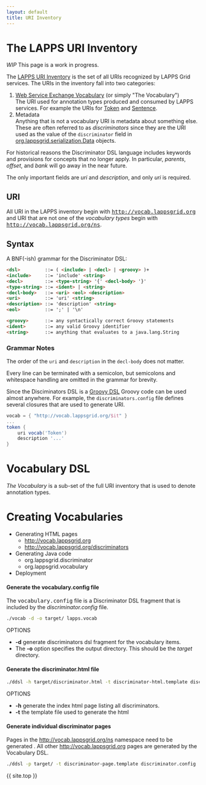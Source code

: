 ```yaml
---
layout: default
title: URI Inventory
---
```


# The LAPPS URI Inventory

<div class="note"><em>WIP</em> This page is a work in progress.</div>

The [LAPPS URI Inventory](http://vocab.lappsgrid.org/discriminators) is the set of all URIs recognized by LAPPS Grid services. The URIs in the inventory fall into two categories:

1. [Web Service Exchange Vocabulary](http://vocab.lappsgrid.org) (or simply "The Vocabulary")<br/>The URI used for annotation types produced and consumed by LAPPS services.  For example the URIs for [Token](http://vocab.lappsgrid.org/Token) and [Sentence](http://vocab.lappsgrid.org/Sentence).
1. Metadata<br/>Anything that is not a vocabulary URI is metadata about something else. These are often referred to as *discriminators* since they are the URI used as the value of the `discriminator` field in [org.lappsgrid.serialization.Data](http://wiki.lappsgrid.org/org.lappsgrid.serialization/groovydoc/org/lappsgrid/serialization/Data.html) objects.

For historical reasons the Discriminator DSL language includes keywords and provisions for concepts that no longer apply.  In particular, *parents*, *offset*, and *bank* will go away in the near future. 

The only important fields are *uri* and *description*, and only *uri* is required.  

## URI

All URI in the LAPPS inventory begin with <tt>http://vocab.lappsgrid.org</tt> and URI that are not one of the *vocabulary types* begin with <tt>http://vocab.lappsgrid.org/ns</tt>.

## Syntax

A BNF(-ish) grammar for the Discriminator DSL:

```html
<dsl>         ::= ( <include> | <decl> | <groovy> )+
<include>     ::= 'include' <string>
<decl>        ::= <type-string> '{' <decl-body> '}'
<type-string> ::= <ident> | <string>
<decl-body>   ::= <uri> <eol> <description>
<uri>         ::= 'uri' <string>
<description> ::= 'description' <string>
<eol>         ::= ';' | '\n'

<groovy>      ::= any syntactically correct Groovy statements
<ident>       ::= any valid Groovy identifier
<string>      ::= anything that evaluates to a java.lang.String
```

### Grammar Notes

The order of the `uri` and `description` in the `decl-body` does not matter.

Every line can be terminated with a semicolon, but semicolons and whitespace handling are omitted in the grammar for brevity.

Since the Disciminators DSL is a [Groovy DSL](/technical/dsl) Groovy code can be used almost anywhere. For example, the `discriminators.config` file defines several closures that are used to generate URI.

```groovy
vocab = { "http://vocab.lappsgrid.org/$it" }
...
token {
	uri vocab('Token')
	description '...'
}
```

# Vocabulary DSL

*The Vocabulary* is a sub-set of the full URI inventory that is used to denote annotation types.

# Creating Vocabularies

- Generating HTML pages
  - http://vocab.lappsgrid.org
  - http://vocab.lappsgrid.org/discriminators
- Generating Java code
  - org.lappsgrid.discriminator
  - org.lappsgrid.vocabulary
- Deployment

#### Generate the vocabulary.config file

The <tt>vocabulary.config</tt> file is a Discriminator DSL fragment that is included by the *discriminator.config* file.

```bash
./vocab -d -o target/ lapps.vocab
```

OPTIONS

- **-d** generate discriminators dsl fragment for the vocabulary items.
- The **-o** option specifies the output directory. This should be the *target* directory.

#### Generate the discriminator.html file

```bash
./ddsl -h target/discriminator.html -t discriminator-html.template discriminator.config
```

OPTIONS

- **-h** generate the index html page listing all discriminators. 
- **-t** the template file used to generate the html

#### Generate individual discriminator pages

Pages in the http://vocab.lappsgrid.org/ns namespace need to be generated . All other http://vocab.lappsgrid.org pages are generated by the Vocabulary DSL.

```bash
./ddsl -p target/ -t discriminator-page.template discriminator.config
```

{{ site.top }}

